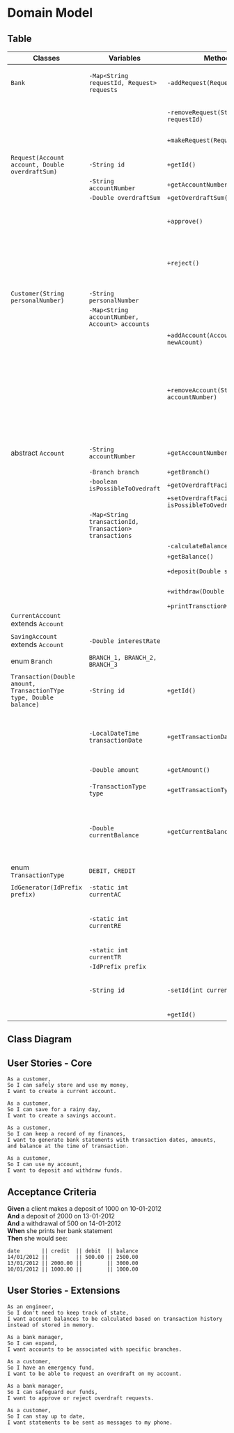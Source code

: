 # Domain Model


## Table
| Classes                                                            | Variables                                              | Methods                                               | Scenario                                                                                                       | Output                 |
|--------------------------------------------------------------------|--------------------------------------------------------|-------------------------------------------------------|----------------------------------------------------------------------------------------------------------------|------------------------|
| `Bank`                                                             | `-Map<String requestId, Request> requests`             | `-addRequest(Request request)`                        | Validate, add to the list requests if possible.                                                                | void / throw exception |
|                                                                    |                                                        | `-removeRequest(String requestId)`                    | Remove request by providing id.                                                                                | void / throw exception |
|                                                                    |                                                        | `+makeRequest(Request request)`                       | Make a request as a user.                                                                                      | Request object / null  |
|                                                                    |                                                        |                                                       |                                                                                                                |                        |
| `Request(Account account, Double overdraftSum)`                    | `-String id`                                           | `+getId()`                                            |                                                                                                                | String                 |
|                                                                    | `-String accountNumber`                                | `+getAccountNumber()`                                 |                                                                                                                | String                 |
|                                                                    | `-Double overdraftSum`                                 | `+getOverdraftSum()`                                  |                                                                                                                |                        |
|                                                                    |                                                        | `+approve()`                                          | Update account with facility to make overdrafts.                                                               |                        |
|                                                                    |                                                        | `+reject()`                                           | Reject request, it should not be possible to make overdrafts.                                                  |                        |
|                                                                    |                                                        |                                                       |                                                                                                                |                        |
| `Customer(String personalNumber)`                                  | `-String personalNumber`                               |                                                       |                                                                                                                |                        |
|                                                                    | `-Map<String accountNumber, Account> accounts`         |                                                       |                                                                                                                |                        |  
|                                                                    |                                                        | `+addAccount(Account newAcount)`                      |                                                                                                                | void / throw exception |
|                                                                    |                                                        | `+removeAccount(String accountNumber)`                | If possible to remove account, provide user with confirmation question<br>before the account is fully removed. | void / throw exception |
| abstract `Account`                                                 | `-String accountNumber`                                | `+getAccountNumber()`                                 | Auto-generate account number.                                                                                  |                        |
|                                                                    | `-Branch branch`                                       | `+getBranch()`                                        |                                                                                                                |                        |
|                                                                    | `-boolean isPossibleToOvedraft`                        | `+getOverdraftFacility()`                             |                                                                                                                | boolean                |
|                                                                    |                                                        | `+setOverdraftFacility(boolean isPossibleToOvedraft)` |                                                                                                                |                        |
|                                                                    | `-Map<String transactionId, Transaction> transactions` |                                                       |                                                                                                                |                        |
|                                                                    |                                                        | `-calculateBalance()`                                 |                                                                                                                | Double                 |
|                                                                    |                                                        | `+getBalance()`                                       |                                                                                                                |                        |
|                                                                    |                                                        | `+deposit(Double sum)`                                |                                                                                                                | void / throw exception |
|                                                                    |                                                        | `+withdraw(Double sum)`                               |                                                                                                                | void / throw exception |
|                                                                    |                                                        | `+printTransctionHistory()`                           |                                                                                                                |                        |
| `CurrentAccount` extends `Account`                                 |                                                        |                                                       |                                                                                                                |                        |
|                                                                    |                                                        |                                                       |                                                                                                                |                        |
| `SavingAccount` extends `Account`                                  | `-Double interestRate`                                 |                                                       |                                                                                                                |                        |
|                                                                    |                                                        |                                                       |                                                                                                                |                        |
| enum `Branch`                                                      | `BRANCH_1, BRANCH_2, BRANCH_3`                         |                                                       |                                                                                                                |                        |
|                                                                    |                                                        |                                                       |                                                                                                                |                        |
| `Transaction(Double amount, TransactionTYpe type, Double balance)` | `-String id`                                           | `+getId()`                                            | Get id. Id is created via IdGenerator.                                                                         | String                 |
|                                                                    | `-LocalDateTime transactionDate`                       | `+getTransactionDate()`                               | Get LocalDateTime, this is created when a Transaction is created.                                              | String                 |
|                                                                    | `-Double amount`                                       | `+getAmount()`                                        |                                                                                                                | Double                 |
|                                                                    | `-TransactionType type`                                | `+getTransactionType()`                               | Could be CREDIT or DEBIT.                                                                                      | TransactionType        |
|                                                                    | `-Double currentBalance`                               | `+getCurrentBalance()`                                | Get the balance the account had when this transaction was made.                                                | Double                 |
|                                                                    |                                                        |                                                       |                                                                                                                |                        |
| enum `TransactionType`                                             | `DEBIT, CREDIT`                                        |                                                       |                                                                                                                |                        |
|                                                                    |                                                        |                                                       |                                                                                                                |                        |
| `IdGenerator(IdPrefix prefix)`                                     | `-static int currentAC`                                |                                                       |                                                                                                                |                        |
|                                                                    | `-static int currentRE`                                |                                                       | Generate different Id's based on provided prefix.                                                              |                        |
|                                                                    | `-static int currentTR`                                |                                                       |                                                                                                                |                        |
|                                                                    | `-IdPrefix prefix`                                     |                                                       |                                                                                                                |                        |
|                                                                    | `-String id`                                           | `-setId(int currentNumber)`                           | Generate id by prefix and current id number.                                                                   |                        |
|                                                                    |                                                        | `+getId()`                                            |                                                                                                                | String                 |

## Class Diagram


## User Stories - Core
```
As a customer,
So I can safely store and use my money,
I want to create a current account.

As a customer,
So I can save for a rainy day,
I want to create a savings account.

As a customer,
So I can keep a record of my finances,
I want to generate bank statements with transaction dates, amounts, and balance at the time of transaction.

As a customer,
So I can use my account,
I want to deposit and withdraw funds.
```

## Acceptance Criteria

**Given** a client makes a deposit of 1000 on 10-01-2012  
**And** a deposit of 2000 on 13-01-2012  
**And** a withdrawal of 500 on 14-01-2012  
**When** she prints her bank statement  
**Then** she would see:

```
date       || credit  || debit  || balance
14/01/2012 ||         || 500.00 || 2500.00
13/01/2012 || 2000.00 ||        || 3000.00
10/01/2012 || 1000.00 ||        || 1000.00
```

## User Stories - Extensions
```
As an engineer,
So I don't need to keep track of state,
I want account balances to be calculated based on transaction history instead of stored in memory.

As a bank manager,
So I can expand,
I want accounts to be associated with specific branches.

As a customer,
So I have an emergency fund,
I want to be able to request an overdraft on my account.

As a bank manager,
So I can safeguard our funds,
I want to approve or reject overdraft requests.

As a customer,
So I can stay up to date,
I want statements to be sent as messages to my phone.
```
